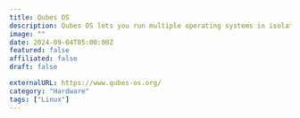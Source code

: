 ```yaml
---
title: Qubes OS
description: Qubes OS lets you run multiple operating systems in isolated compartments on your personal computer.
image: ""
date: 2024-09-04T05:00:00Z
featured: false
affiliated: false
draft: false

externalURL: https://www.qubes-os.org/
category: "Hardware"
tags: ["Linux"]
---
```


